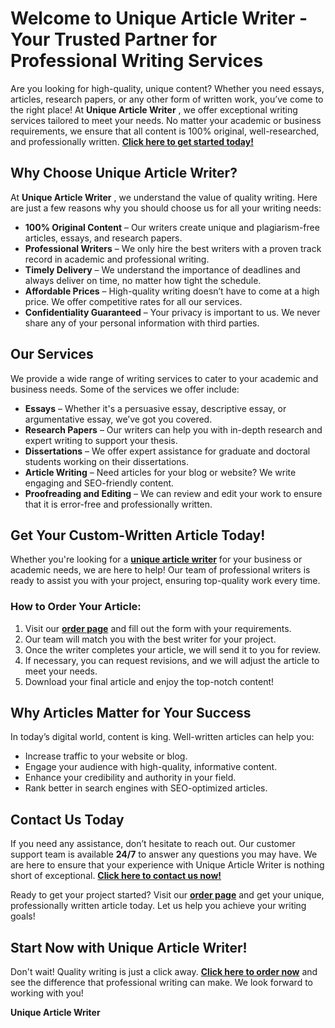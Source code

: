 # Welcome to Unique Article Writer - Your Trusted Partner for Professional Writing Services

Are you looking for high-quality, unique content? Whether you need essays, articles, research papers, or any other form of written work, you’ve come to the right place! At **Unique Article Writer** , we offer exceptional writing services tailored to meet your needs. No matter your academic or business requirements, we ensure that all content is 100% original, well-researched, and professionally written. [**Click here to get started today!**](https://tinyurl.com/topessay?keyword=unique+article+writer)

## Why Choose Unique Article Writer?

At **Unique Article Writer** , we understand the value of quality writing. Here are just a few reasons why you should choose us for all your writing needs:

- **100% Original Content** – Our writers create unique and plagiarism-free articles, essays, and research papers.
- **Professional Writers** – We only hire the best writers with a proven track record in academic and professional writing.
- **Timely Delivery** – We understand the importance of deadlines and always deliver on time, no matter how tight the schedule.
- **Affordable Prices** – High-quality writing doesn’t have to come at a high price. We offer competitive rates for all our services.
- **Confidentiality Guaranteed** – Your privacy is important to us. We never share any of your personal information with third parties.

## Our Services

We provide a wide range of writing services to cater to your academic and business needs. Some of the services we offer include:

- **Essays** – Whether it's a persuasive essay, descriptive essay, or argumentative essay, we’ve got you covered.
- **Research Papers** – Our writers can help you with in-depth research and expert writing to support your thesis.
- **Dissertations** – We offer expert assistance for graduate and doctoral students working on their dissertations.
- **Article Writing** – Need articles for your blog or website? We write engaging and SEO-friendly content.
- **Proofreading and Editing** – We can review and edit your work to ensure that it is error-free and professionally written.

## Get Your Custom-Written Article Today!

Whether you're looking for a [**unique article writer**](https://tinyurl.com/topessay?keyword=unique+article+writer) for your business or academic needs, we are here to help! Our team of professional writers is ready to assist you with your project, ensuring top-quality work every time.

### How to Order Your Article:

1. Visit our [**order page**](https://tinyurl.com/topessay?keyword=unique+article+writer) and fill out the form with your requirements.
2. Our team will match you with the best writer for your project.
3. Once the writer completes your article, we will send it to you for review.
4. If necessary, you can request revisions, and we will adjust the article to meet your needs.
5. Download your final article and enjoy the top-notch content!

## Why Articles Matter for Your Success

In today’s digital world, content is king. Well-written articles can help you:

- Increase traffic to your website or blog.
- Engage your audience with high-quality, informative content.
- Enhance your credibility and authority in your field.
- Rank better in search engines with SEO-optimized articles.

## Contact Us Today

If you need any assistance, don’t hesitate to reach out. Our customer support team is available **24/7** to answer any questions you may have. We are here to ensure that your experience with Unique Article Writer is nothing short of exceptional. [**Click here to contact us now!**](https://tinyurl.com/topessay?keyword=unique+article+writer)

Ready to get your project started? Visit our [**order page**](https://tinyurl.com/topessay?keyword=unique+article+writer) and get your unique, professionally written article today. Let us help you achieve your writing goals!

## Start Now with Unique Article Writer!

Don't wait! Quality writing is just a click away. [**Click here to order now**](https://tinyurl.com/topessay?keyword=unique+article+writer) and see the difference that professional writing can make. We look forward to working with you!

<footer>
  <p><strong>Unique Article Writer</strong></p></footer>
